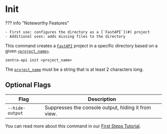 # Init

??? info "Noteworthy Features"

    - First use: configures the directory as a [`FastAPI`](#) project
    - Additional uses: adds missing files to the directory

This command creates a [`FastAPI`](#) project in a specific directory based on a given [`<project_name>`](#).

```shell title=""
zentra-api init <project_name>
```

The [`project_name`](#) must be a string that is at least 2 characters long.

## Optional Flags

| Flag             | Description                  |
|------------------|------------------------------|
|`--hide-output`   | Suppresses the console output, hiding it from view. |

You can read more about this command in our [First Steps Tutorial](/api/tutorial/first-steps).
